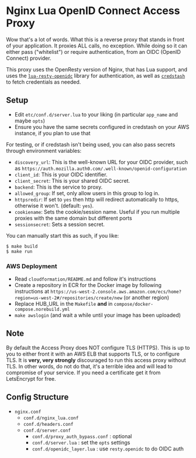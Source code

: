 # Nginx Lua OpenID Connect Access Proxy
Wow that's a lot of words. What this is a reverse proxy that stands in front of your application. It proxies ALL calls,
no exception.
While doing so it can either pass ("whitelist") or require authentication, from an OIDC (OpenID Connect) provider.

This proxy uses the OpenResty version of Nginx, that has Lua support, and uses the [`lua-resty-openidc`](https://github.com/zmartzone/lua-resty-openidc) library for
authentication, as well as [`credstash`](https://github.com/fugue/credstash) to fetch credentials as needed.

## Setup
- Edit `etc/conf.d/server.lua` to your liking (in particular `app_name` and maybe `opts`)
- Ensure you have the same secrets configured in credstash on your AWS instance, if you plan to use that

For testing, or if credstash isn't being used, you can also pass secrets through environment variables:

- `discovery_url`: This is the well-known URL for your OIDC provider, such as
  `https://auth.mozilla.auth0.com/.well-known/openid-configuration`
- `client_id`: This is your OIDC identifier.
- `client_secret`: This is your shared OIDC secret.
- `backend`: This is the service to proxy.
- `allowed_group`: If set, only allow users in this group to log in.
- `httpsredir`: If set to `yes` then http will redirect automatically to https, otherwise it won't. (default: `yes`).
- `cookiename`: Sets the cookie/session name. Useful if you run multiple proxies with the same domain but different
  ports
- `sessionsecret`: Sets a session secret.

You can manually start this as such, if you like:

```
$ make build
$ make run
```

### AWS Deployment

- Read `cloudformation/README.md` and follow it's instructions
- Create a repository in ECR for the Docker image by following instructions at
  `https://us-west-2.console.aws.amazon.com/ecs/home?region=us-west-2#/repositories/create/new` (or another region)
- Replace HUB_URL in the `Makefile` **and** in `compose/docker-compose.norebuild.yml`
- `make awslogin` (and wait a while until your image has been uploaded)


## Note
By default the Access Proxy does NOT configure TLS (HTTPS). This is up to you to either front it with an AWS ELB that
supports TLS, or to configure TLS. It is **very, very strongly** discouraged to run this access proxy without TLS. In
other words, do not do that, it's a terrible idea and will lead to compromise of your service.
If you need a certificate get it from LetsEncrypt for free.

## Config Structure

* `nginx.conf`
  * `conf.d/nginx_lua.conf`
  * `conf.d/headers.conf`
  * `conf.d/server.conf`
    * `conf.d/proxy_auth_bypass.conf` : optional
    * `conf.d/server.lua` : set the `opts` settings
    * `conf.d/openidc_layer.lua` : use `resty.openidc` to do OIDC auth
